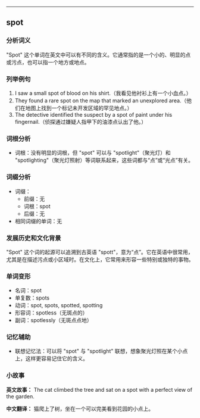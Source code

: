 
---------------
## spot
### 分析词义
"Spot" 这个单词在英文中可以有不同的含义。它通常指的是一个小的、明显的点或污点，也可以指一个地方或地点。

### 列举例句
1. I saw a small spot of blood on his shirt.（我看见他衬衫上有一个小血点。）
2. They found a rare spot on the map that marked an unexplored area.（他们在地图上找到一个标记未开发区域的罕见地点。）
3. The detective identified the suspect by a spot of paint under his fingernail.（侦探通过嫌疑人指甲下的油漆点认出了他。）

### 词根分析
- 词根：没有明显的词根，但 "spot" 可以与 "spotlight"（聚光灯）和 "spotlighting"（聚光灯照射）等词联系起来，这些词都与“点”或“光点”有关。

### 词缀分析
- 词缀：
  - 前缀：无
  - 词根：spot
  - 后缀：无
- 相同词缀的单词：无

### 发展历史和文化背景
"Spot" 这个词的起源可以追溯到古英语 "spott"，意为“点”。它在英语中很常用，尤其是在描述污点或小区域时。在文化上，它常用来形容一些特别或独特的事物。

### 单词变形
- 名词：spot
- 单复数：spots
- 动词：spot, spots, spotted, spotting
- 形容词：spotless（无斑点的）
- 副词：spotlessly（无斑点点地）

### 记忆辅助
- 联想记忆法：可以将 "spot" 与 "spotlight" 联想，想象聚光灯照在某个小点上，这样更容易记住它的含义。

### 小故事
**英文故事：**
The cat climbed the tree and sat on a spot with a perfect view of the garden. 

**中文翻译：**
猫爬上了树，坐在一个可以完美看到花园的小点上。

